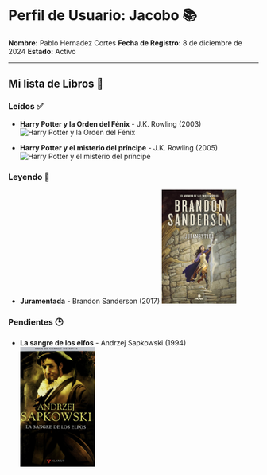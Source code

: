 # Perfil de Usuario: Jacobo 📚

**Nombre:** Pablo Hernadez Cortes
**Fecha de Registro:** 8 de diciembre de 2024
**Estado:** Activo

---

## Mi lista de Libros 📖

### Leídos ✅
- **Harry Potter y la Orden del Fénix** - J.K. Rowling (2003)
  <img src="/imagenes/Harry Potter y la Orden del Fénix.jpg" alt="Harry Potter y la Orden del Fénix" width="150">

- **Harry Potter y el misterio del príncipe** - J.K. Rowling (2005)
  <img src="/imagenes/Harry Potter y el misterio del príncipe.jpg" alt="Harry Potter y el misterio del príncipe" width="150">

### Leyendo 📖
- **Juramentada** - Brandon Sanderson (2017)
  <img src="/imagenes/Juramentada.jpg" alt="Juramentada" width="150">
  
### Pendientes 🕒
- **La sangre de los elfos** - Andrzej Sapkowski (1994)
  <img src="/imagenes/La sangre de los elfos.jpg" alt="La sangre de los elfos" width="150">